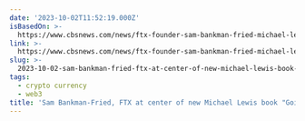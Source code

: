 ```yaml
---
date: '2023-10-02T11:52:19.000Z'
isBasedOn: >-
  https://www.cbsnews.com/news/ftx-founder-sam-bankman-fried-michael-lewis-book-60-minutes-transcript/
link: >-
  https://www.cbsnews.com/news/ftx-founder-sam-bankman-fried-michael-lewis-book-60-minutes-transcript/
slug: >-
  2023-10-02-sam-bankman-fried-ftx-at-center-of-new-michael-lewis-book-going-infinite
tags:
  - crypto currency
  - web3
title: 'Sam Bankman-Fried, FTX at center of new Michael Lewis book "Going Infinite"'
---
```


